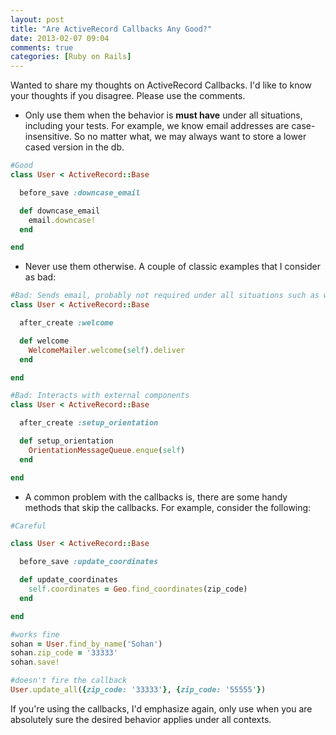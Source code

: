 ```yaml
---
layout: post
title: "Are ActiveRecord Callbacks Any Good?"
date: 2013-02-07 09:04
comments: true
categories: [Ruby on Rails]
---
```


Wanted to share my thoughts on ActiveRecord Callbacks. I'd like to know your thoughts if you disagree. Please use the comments.

* Only use them when the behavior is <b>must have</b> under all situations, including your tests. For example, we know email addresses are case-insensitive. So no matter what, we may always want to store a lower cased version in the db.

```ruby user.rb
#Good
class User < ActiveRecord::Base

  before_save :downcase_email

  def downcase_email
    email.downcase!
  end

end

```

* Never use them otherwise. A couple of classic examples that I consider as bad:

```ruby user.rb
#Bad: Sends email, probably not required under all situations such as when creating via migrations, tests etc.
class User < ActiveRecord::Base

  after_create :welcome

  def welcome
    WelcomeMailer.welcome(self).deliver
  end

end

#Bad: Interacts with external components
class User < ActiveRecord::Base

  after_create :setup_orientation

  def setup_orientation
    OrientationMessageQueue.enque(self)
  end

end

```

* A common problem with the callbacks is, there are some handy methods that skip the callbacks. For example, consider the following:

```ruby User.rb
#Careful

class User < ActiveRecord::Base

  before_save :update_coordinates

  def update_coordinates
    self.coordinates = Geo.find_coordinates(zip_code)
  end

end

#works fine
sohan = User.find_by_name('Sohan')
sohan.zip_code = '33333'
sohan.save!

#doesn't fire the callback
User.update_all({zip_code: '33333'}, {zip_code: '55555'})
```

If you're using the callbacks, I'd emphasize again, only use when you are absolutely sure the desired behavior applies under all contexts.
